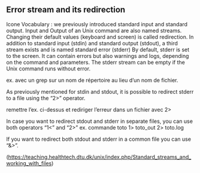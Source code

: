## Error stream and its redirection

Icone Vocabulary : we previously introduced standard input and standard output. Input and Output of an Unix command are also named streams. Changing their default values (keyboard and screen) is called redirection.
In addition to standard input (stdin) and standard output (stdout), a third stream exists and is named standard error (stderr) 
By default, stderr is set to the screen. It can contain errors but also warnings and logs, depending on the command and parameters. The stderr stream can be empty if the Unix command runs without error.

ex. avec un grep sur un nom de répertoire au lieu d’un nom de fichier.

As previously mentioned for stdin and stdout, it is possible to redirect stderr to a file using the “2>” operator.

remettre l’ex. ci-dessus et rediriger l’erreur dans un fichier avec 2>

In case you want to redirect stdout and stderr in separate files, you can use both operators “1<” and “2>”
ex. commande toto 1> toto_out 2> toto.log

If you want to redirect both stdout and stderr in a common file you can use “&>”.

(https://teaching.healthtech.dtu.dk/unix/index.php/Standard_streams_and_working_with_files)
